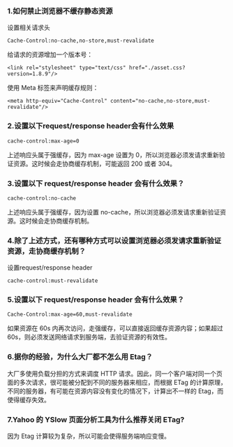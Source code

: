 ### 1.如何禁止浏览器不缓存静态资源
设置相关请求头
```
Cache-Control:no-cache,no-store,must-revalidate
```
给请求的资源增加一个版本号：
```
<link rel="stylesheet" type="text/css" href="./asset.css?version=1.8.9"/>
```
使用 Meta 标签来声明缓存规则：
```
<meta http-equiv="Cache-Control" content="no-cache,no-store,must-revalidate"/>
```

### 2.设置以下request/response header会有什么效果
```
cache-control:max-age=0
```
上述响应头属于强缓存，因为 max-age 设置为 0，所以浏览器必须发请求重新验证资源。这时候会走协商缓存机制，可能返回 200 或者 304。

### 3.设置以下 request/response header 会有什么效果？
```
cache-control:no-cache
```
上述响应头属于强缓存，因为设置 no-cache，所以浏览器必须发请求重新验证资源。这时候会走协商缓存机制。

### 4.除了上述方式，还有哪种方式可以设置浏览器必须发请求重新验证资源，走协商缓存机制？
设置request/response header
```
cache-control:must-revalidate
```

### 5.设置以下 request/response header 会有什么效果？
```
Cache-Control:max-age=60,must-revalidate
```
如果资源在 60s 内再次访问，走强缓存，可以直接返回缓存资源内容；如果超过 60s，则必须发送网络请求到服务端，去验证资源的有效性。

### 6.据你的经验，为什么大厂都不怎么用 Etag？
大厂多使用负载分担的方式来调度 HTTP 请求。因此，同一个客户端对同一个页面的多次请求，很可能被分配到不同的服务器来相应，而根据 ETag 的计算原理，不同的服务器，有可能在资源内容没有变化的情况下，计算出不一样的 Etag，而使得缓存失效。

### 7.Yahoo 的 YSlow 页面分析工具为什么推荐关闭 ETag?
因为 Etag 计算较为复杂，所以可能会使得服务端响应变慢。